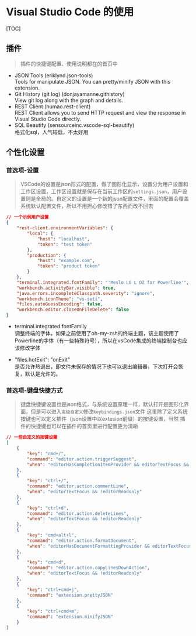 # Visual Studio Code 的使用

[TOC]

## 插件
>插件的快捷键配置、使用说明都在的首页中

- JSON Tools (eriklynd.json-tools)  
Tools for manipulate JSON. You can pretty/minify JSON with this extension.
- Git History (git log) (donjayamanne.githistory)  
View git log along with the graph and details.
- REST Client (humao.rest-client)  
REST Client allows you to send HTTP request and view the response in Visual Studio Code directly.
- SQL Beautify (sensourceinc.vscode-sql-beautify)  
格式化sql，人气较低，不太好用

## 个性化设置
### 首选项-设置
>VSCode的设置是json形式的配置，做了图形化显示，设置分为用户设置和工作区设置，工作区设置就是保存在当前工作区的`settings.json`，用户设置则是全局的。自定义的设置是一个新的json配置文件，里面的配置会覆盖系统默认配置文件，所以不用担心修改错了东西而改不回去

``` json
// 一个示例用户设置
{
    "rest-client.environmentVariables": {
        "local": {
            "host": "localhost",
            "token": "test token"
        },
        "production": {
            "host": "example.com",
            "token": "product token"
        }
    },
    "terminal.integrated.fontFamily": "'Meslo LG L DZ for Powerline'",
    "workbench.activityBar.visible": true,
    "java.errors.incompleteClasspath.severity": "ignore",
    "workbench.iconTheme": "vs-seti",
    "files.autoGuessEncoding": false,
    "workbench.editor.closeOnFileDelete": false
}
```

- terminal.integrated.fontFamily  
调整终端的字体，如果之前使用了oh-my-zsh的终端主题，该主题使用了Powerline的字体（有一些特殊符号），所以在vsCode集成的终端控制台也应该修改字体

- "files.hotExit": "onExit"  
是否允许热退出，即文件未保存的情况下也可以退出编辑器，下次打开会恢复，默认是允许的。


### 首选项-键盘快捷方式
> 键盘快捷键设置也是json格式，与系统设置原理一样，默认打开是图形化界面，但是可以进入`高级自定义`修改`keybindings.json`文件
> 这里除了定义系统按键也可以定义插件（json设置中以extesion前缀）的按键设置，当然 插件的快捷键也可以在插件的首页里进行配置更为清晰

``` json
// 一些自定义的按键设置
[
    {
        "key": "cmd+/",
        "command": "editor.action.triggerSuggest",
        "when": "editorHasCompletionItemProvider && editorTextFocus && !editorReadonly"
    },
    {
        "key": "ctrl+/",
        "command": "editor.action.commentLine",
        "when": "editorTextFocus && !editorReadonly"
    },
    {
        "key": "ctrl+d",
        "command": "editor.action.deleteLines",
        "when": "editorTextFocus && !editorReadonly"
    },
    {
        "key": "cmd+alt+l",
        "command": "editor.action.formatDocument",
        "when": "editorHasDocumentFormattingProvider && editorTextFocus && !editorReadonly"
    },
    {
        "key": "cmd+d",
        "command": "editor.action.copyLinesDownAction",
        "when": "editorTextFocus && !editorReadonly"
    },
    {
        "key": "ctrl+cmd+j",
        "command": "extension.prettyJSON"
    },
    {
        "key": "ctrl+cmd+m",
        "command": "extension.minifyJSON"
    }
]
```

